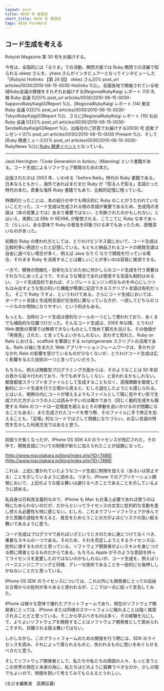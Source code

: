 ```yaml
---
layout: post
title: 0030 号 巻頭言
short_title: 0030 号 巻頭言
tags: 0030 ForeWord
---
```



## コード生成を考える

Rubyist Magazine 第 30 号をお届けする。

今号は、全国的には「るりま」での活動、関西方面では Ruby 関西での活躍で知られる okkez さんを、yhara さんがインタビュアーとなってインタビューした「[Rubyist Hotlinks 【第 24 回】 okkez さん]({% post_url articles/0030/2010-06-15-0030-Hotlinks %})」、全国各地で開催されている地域Ruby会議の模様をそれぞれお届けする[RegionalRubyKaigi レポート (13) 札幌 Ruby 会議 02]({% post_url articles/0030/2010-06-15-0030-SapporoRubyKaigi02Report %})、[RegionalRubyKaigi レポート (14) 東京 Ruby 会議 03]({% post_url articles/0030/2010-06-15-0030-TokyoRubyKaigi03Report %})、さらに[RegionalRubyKaigi レポート (15) 仙台 Ruby 会議 02]({% post_url articles/0030/2010-06-15-0030-SendaiRubyKaigi02Report %})、出版社のご好意でお届けする[0030 号 読者プレゼント]({% post_url articles/0030/2010-06-15-0030-Present %})、そして[Ruby 関連ニュース]({% post_url articles/0030/2010-06-15-0030-RubyNews %})に[Ruby 関連イベント](http://jp.rubyist.net/?RubyEventCheck)となっている。

----
Jack Herrington『Code Generation in Action』(Manning) という書籍がある。コード生成によるソフトウェア開発のための本だ。

出版されたのは 2003 年、いわゆる「before Rails」時代の Ruby 書籍である。日本ならともかく、海外であればまだまだ Ruby が「知る人ぞ知る」言語だった時代の本だ。貴重な海外 Ruby 書籍でもあり、比較的記憶に残っている。

特徴的だったことは、本の紹介の中でも明示的に Ruby のことがうたわれていないことだった。コード生成は生成される側の言語が重要であるため、生成用の言語は（本の営業上では）あまり重要ではない、と判断されたのかもしれない。とはいえ、実際には ERb や REXML が駆使される、こてこてに Ruby な本であった（らしい）。ある意味で Ruby の普及を印象づける本でもあったため、感慨深いものがあった。

初期の Ruby の使われ方としては、とりわけビジネス面において、コード生成は比較的多い用途だったと記憶している。もともと納品されるコードの開発言語は自由に選べない場合が多く、例えば Java なり C なりで開発を行っている場合、そのまま Ruby を活用することは難しいことが多いのは容易に推測できる。

一方で、開発の短縮化・効率化などのために何かしらのコード生成を行う需要はそれなりにあったようで、そのような場合であれば使用する言語も制約はゆるい。
コード生成目的であれば、テンプレートエンジン的なものを中心にしつつもはみ出すような気の利いた機能が簡潔に記述できるスクリプト言語は有利だった。
そこで Ruby ですよ、というわけである。さらにコード生成においては、ターゲット言語と生成用言語が文法的に異なっている方が、一読してどちらのコードなのか明快になりやすい、という利点もある。

もっとも、当時のコード生成は便利なツールの一つとして使われており、あくまでも補助的な位置づけだった。そんなコード生成は、2005 年以降、とりわけ Web 開発の現場では無視できないものとして改めて脚光を浴びる。その価値が「再発見」された、と言ってもよいかもしれない。言わずと知れた、Ruby on Rails における、scaffold を筆頭とする script/generate スクリプトの活用である。Rails 以後に生まれた Web アプリケーションフレームワークは、多かれ少なかれ Rails の影響を受けているものが少なくないが、とりわけコード生成は広く影響を与えた技術の一つと言っていいだろう。

もちろん、例えば関数型プログラミング方面からは、そのようなことは 50 年前の昔から延々行われており、今でもめずらしくない、と言われるかもしれない。都度都度スクリプトをファイルとして生成することもなく、高階関数を駆使して動的にコード生成を行う立場から見ると、むしろ退化したようにも感じられる。とはいえ、暗黙の内にコードが増えるよりもファイルとして陽に見やすい形で生成された方がふつうの人には読みやすいのは確かであり（同じく動的生成をも駆使する Rails のコードは一定限度を超えるとその挙動を追いかけるのが困難になることもある）、また生成されたコードを使う際、そのファイルに手で修正を加えることも、「足場」的なコードではさして問題になりづらい。お互い言語の特性を生かした利用方法ではあると思う。

----

前振りが長くなったが、iPhone OS SDK 4.0 のライセンスが改訂された。その中で、開発言語についての制限が新たに加えられたことが話題になった。

[http://www.macotakara.jp/blog/index.php?ID=7488](http://www.macotakara.jp/blog/index.php?ID=7488)

これは、上記に書かれていたようなコード生成に制限を加える（あるいは禁止する）ことを示しているように読める。つまり、iPhone でのアプリケーション開発において、上記のような振る舞いは避けるべきことであることを示しているように読める。

私自身は日和見主義的なので、iPhone も Mac も仕事上必要であれば使うのは特にためらわないのだが、だからといってライセンスの文言に批判的な言動を差し控える必要性も特に感じない。むしろ、これまでフリーソフトウェアが歩んできた苦難の道程を考えると、発言をためらうことの方がよほどリスクの高い振る舞いであるように思う。

コード生成はプログラマであればいざというときのために身につけておくべき、重要なスキルの一つである。そのため、それを否定しようとするライセンスは、批判に値するものだと思っている。ソフトウェア開発者がよいスキルを身につける際に障害となるものだからである。もちろん Apple がそのような意図を持ってライセンスを変更したのではないのかもしれないが、コード生成を、例えばリバースエンジニアリングと同様、グレーな技術であることを一般的にも後押ししかねないことだと思っている。

iPhone OS SDK のライセンスについては、これ以外にも開発者にとっての自由な立場からの批判が多々あると思われるが、ここでは一点に絞って言及してみた。

iPhone は様々な意味で優れたプラットフォームであり、現在のソフトウェア開発者にとっては、iPhone または同様のスマートフォンに触れることは強く推奨されることだと思っている。そこから学ぶべきものは多く、その経験を元にして、よりよいソフトウェアを開発することはソフトウェア開発者として褒められこそすれ、非難される振る舞いではない。

しかしながら、このプラットフォームのための開発を行う際には、SDK のライセンスを読み、それによって得られるものと、失われるものに思いをめぐらせるべきだと思う。

そしてソフトウェア開発者として、私たちや私たちの周囲の人々、もっと言うとこの世界の現在と未来の為に、私たちはどのように振舞うべきなのか、少しの間でもよいので、時間を割いて考えてみてもらえるとうれしい。

(るびま編集長　高橋征義)


